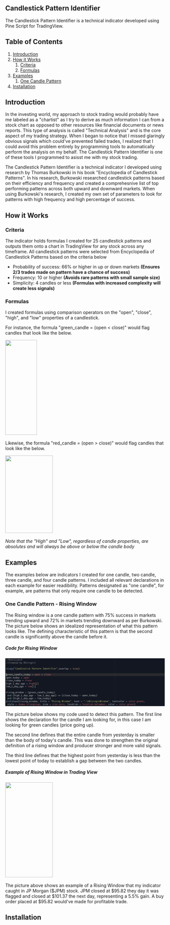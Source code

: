 ## Candlestick Pattern Identifier 

The Candlestick Pattern Identifier is a technical indicator developed using Pine Script for TradingView. 

## Table of Contents
 
1. [Introduction](#introduction)
2. [How it Works](#how-it-works)
    1. [Criteria](#criteria)
    2. [Formulas](#formulas)
3. [Examples](#examples)
    1. [One Candle Pattern](#One-Candle-Pattern)
4. [Installation](#installation)

## Introduction 

In the investing world, my approach to stock trading would probably have me labeled as a "chartist" as I try to derive as much information I can from a 
stock chart as opposed to other resources like financial documents or news reports. This type of analysis is called "Technical Analysis" and is the core
aspect of my trading strategy. When I began to notice that I missed glaringly obvious signals which could've prevented failed trades, I realized that I 
could avoid this problem entirely by programming tools to automatically perform the analysis on my behalf. The Candlestick Pattern Identifier is 
one of these tools I programmed to asisst me with my stock trading. 

The Candlestick Pattern Identifier is a technical indicator I developed using research by Thomas Burkowski in his book "Encyclopedia of Candlestick Patterns".
In his research, Burkowski researched candlestick patterns based on their efficiency and frequency and created a comprehesnive list of top performing patterns 
across both upward and downward markets. When using Burkowski's research, I created my own set of parameters to look for patterns with high frequency and high percentage of success. 

## How it Works 

### Criteria 

The indicator holds formulas I created for 25 candlestick patterns and outputs them onto a chart in TradingView for any stock across any timeframe.
All candlestick patterns were selected from Encyclopedia of Candlestick Patterns based on the criteria below 

- Probability of success: 66% or higher in up or down markets **(Ensures 2/3 trades made on pattern have a chance of success)**
- Frequency: 10 or higher **(Avoids rare patterns with small sample size)**
- Simplicity: 4 candles or less **(Formulas with increased complexity will create less signals)**

### Formulas

I created formulas using comparison operators on the "open", "close", "high", and "low" properties of a candlestick. 

For instance, the formula "green_candle = (open < close)" would flag candles that look like the below. 

<img src="https://github.com/Rsiriy/Pine-Script-Stock-Trading-Scripts/blob/master/images/greencandle.png?raw=true" width="100" height="300">

Likewise, the formula "red_candle = (open > close)" would flag candles that look like the below. 

<img src="https://github.com/Rsiriy/Pine-Script-Stock-Trading-Scripts/blob/master/images/redcandle.png?raw=true" width="150" height="245">

*Note that the "High" and "Low", regardless of candle properties, are absolutes and will always be above or below the candle body*

## Examples 

The examples below are indicators I created for one candle, two candle, three candle, and four candle patterns. I included all relevant declarations 
in each example for easier readibility. Patterns designated as "one candle", for example, are patterns that only require one candle to be detected. 

### One Candle Pattern - Rising Window   

The Rising window is a one candle pattern with 75% success in markets trending upward and 72% in markets trending downward as per Burkowski. The picture
below shows an idealized representation of what this pattern looks like. The defining characteristic of this pattern is that the second candle is significantly 
above the candle before it. 

<p align="center" src="https://github.com/Rsiriy/Pine-Script-Stock-Trading-Scripts/blob/master/images/RisingWindowExample.png?raw=true" width="150" height="300">

##### Code for Rising Window 

![Alt text](/images/RisingWindowCode.png) 

The picture below shows my code used to detect this pattern. The first line shows the declaration for the candle I am looking for, 
in this case I am looking for green candles (price going up).

The second line defines that the entire candle from yesterday is smaller than the body of today's candle. This was done to strengthen the original 
definition of a rising window and producer stronger and more valid signals. 

The third line defines that the highest point from yesterday is less than the lowest point of today to establish a gap between the two candles.  

##### Example of Rising Window in Trading View 

<img src="https://github.com/Rsiriy/Pine-Script-Stock-Trading-Scripts/blob/master/images/RisingWindowTR.png?raw=true" width="150" height="300">

The picture above shows an example of a Rising Window that my indicator caught in JP Morgan ($JPM) stock. JPM closed at $95.82 they day it was flagged and closed at $101.37 the next day, representing a 5.5% gain. A buy order placed at $95.82 would've made for profitable trade.  

## Installation 

